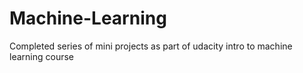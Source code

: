 # Machine-Learning
Completed series of mini projects as part of udacity intro to machine learning course 
